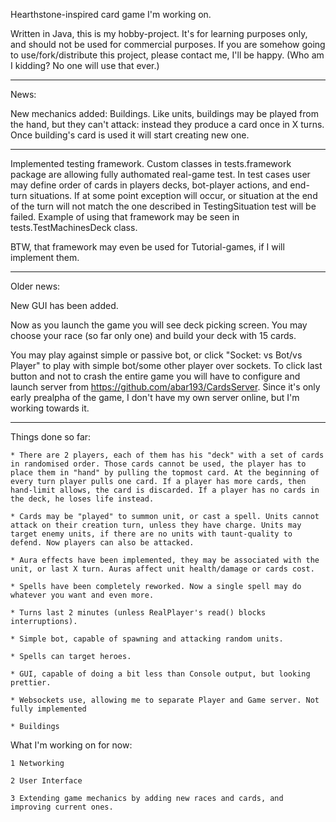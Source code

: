 Hearthstone-inspired card game I'm working on.

Written in Java, this is my hobby-project. It's for learning purposes only, and should not be used for commercial purposes. If you are somehow 
going to use/fork/distribute this project, please contact me, I'll be happy. (Who am I kidding? No one will use that ever.) 

*** 
News: 

New mechanics added: Buildings. Like units, buildings may be played from the hand, but they can't attack: instead they produce a card 
once in X turns. Once building's card is used it will start creating new one. 

***  

Implemented testing framework. Custom classes in tests.framework package are allowing fully authomated real-game test. In test cases 
user may define order of cards in players decks, bot-player actions, and end-turn situations. If at some point exception will occur, or 
situation at the end of the turn will not match the one described in TestingSituation test will be failed. Example of using that framework 
may be seen in tests.TestMachinesDeck class. 

BTW, that framework may even be used for Tutorial-games, if I will implement them.
*** 

Older news: 

New GUI has been added. 

Now as you launch the game you will see deck picking screen. You may choose your race (so far only one) and build your deck with 15 cards. 

You may play against simple or passive bot, or click "Socket: vs Bot/vs Player" to play with simple bot/some other player over sockets. To click last button and not to crash the entire game you will have to configure and launch server from https://github.com/abar193/CardsServer. Since it's only early prealpha of the game, I don't have my own server online, but I'm working towards it.
*** 

Things done so far: 

	* There are 2 players, each of them has his "deck" with a set of cards in randomised order. Those cards cannot be used, the player has to place them in "hand" by pulling the topmost card. At the beginning of every turn player pulls one card. If a player has more cards, then hand-limit allows, the card is discarded. If a player has no cards in the deck, he loses life instead.

	* Cards may be "played" to summon unit, or cast a spell. Units cannot attack on their creation turn, unless they have charge. Units may target enemy units, if there are no units with taunt-quality to defend. Now players can also be attacked.

    * Aura effects have been implemented, they may be associated with the unit, or last X turn. Auras affect unit health/damage or cards cost.

    * Spells have been completely reworked. Now a single spell may do whatever you want and even more.  

    * Turns last 2 minutes (unless RealPlayer's read() blocks interruptions).

    * Simple bot, capable of spawning and attacking random units. 

    * Spells can target heroes.
	
	* GUI, capable of doing a bit less than Console output, but looking prettier.
	
	* Websockets use, allowing me to separate Player and Game server. Not fully implemented

    * Buildings

What I'm working on for now: 
    
	1 Networking
	
	2 User Interface 
	
	3 Extending game mechanics by adding new races and cards, and improving current ones.

    